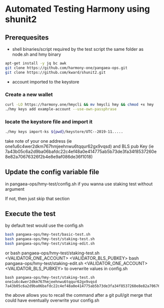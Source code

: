 # Automated Testing Harmony using shunit2

## Prerequesites

- shell binaries/script required by the test script the same folder as node.sh and hmy binary

```bash
apt-get install -y jq bc awk
git clone https://github.com/harmony-one/pangaea-ops.git
git clone https://github.com/kward/shunit2.git
```

- account imported to the keystore

### Create a new wallet

```bash
curl -LO https://harmony.one/hmycli && mv hmycli hmy && chmod +x hmy
./hmy keys add example-account --use-own-passphrase
```

### locate the keystore file and import it

```bash
./hmy keys import-ks ${pwd}/keystore/UTC--2019-11.....
```

take note of your one address (ie one1u6c4wer2dkm767hmjeehnwu6tqqur62gx9vqsd) and BLS pub Key (ie 7a43b05c6a2d9ba06bafdc22c4ef48a0e414775ab5b73de3fa34f8537260e8e82a70676326f2b4e8e9af086de36f1018) 

## Update the config variable file

in pangaea-ops/hmy-test/config.sh if you wanna use staking test without argument

If not, then just skip that section

## Execute the test

by default test would use the config.sh
```bash
bash pangaea-ops/hmy-test/basic-test.sh
bash pangaea-ops/hmy-test/staking-test.sh
bash pangaea-ops/hmy-test/staking-edit.sh
```

or bash pangaea-ops/hmy-test/staking-test.sh <VALIDATOR_ONE_ACCOUNT> <VALIDATOR_BLS_PUBKEY> 
bash pangaea-ops/hmy-test/staking-edit.sh <VALIDATOR_ONE_ACCOUNT> <VALIDATOR_BLS_PUBKEY> 
to overwrite values in config.sh

```
bash pangaea-ops/hmy-test/staking-test.sh one1u6c4wer2dkm767hmjeehnwu6tqqur62gx9vqsd 7a43b05c6a2d9ba06bafdc22c4ef48a0e414775ab5b73de3fa34f8537260e8e82a70676326f2b4e8e9af086de36f1018
```

the above allows you to recall the command after a git pull/git merge that could have eventually overwrite your config.sh
